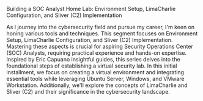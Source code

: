 Building a SOC Analyst Home Lab: Environment Setup, LimaCharlie Configuration, and Sliver (C2) Implementation

As I journey into the cybersecurity field and pursue my career, I'm keen on honing various tools and techniques. This segment focuses on Environment Setup, LimaCharlie Configuration, and Sliver (C2) Implementation. Mastering these aspects is crucial for aspiring Security Operations Center (SOC) Analysts, requiring practical experience and hands-on expertise. Inspired by Eric Capuano insightful guides, this series delves into the foundational steps of establishing a virtual security lab. In this initial installment, we focus on creating a virtual environment and integrating essential tools while leveraging Ubuntu Server, Windows, and VMware Workstation. Additionally, we'll explore the concepts of LimaCharlie and Sliver (C2) and their significance in the cybersecurity landscape.
